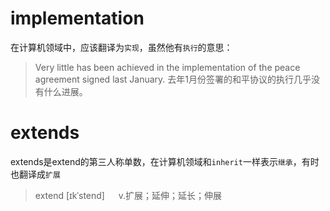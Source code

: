 # implementation
在计算机领域中，应该翻译为`实现`，虽然他有`执行`的意思：
> Very little has been achieved in the implementation of the peace agreement signed last January. 
> 去年1月份签署的和平协议的执行几乎没有什么进展。
> 

# extends
extends是extend的第三人称单数，在计算机领域和`inherit`一样表示`继承`，有时也翻译成`扩展`
> extend  [ɪkˈstend]
> &emsp; v.扩展；延伸；延长；伸展

# 
